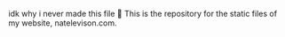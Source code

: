 idk why i never made this file :shrug:
This is the repository for the static files of my website, natelevison.com.
